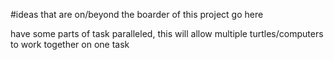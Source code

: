 #ideas that are on/beyond the boarder of this project go here

have some parts of task paralleled, this will allow multiple turtles/computers to work together on one task

